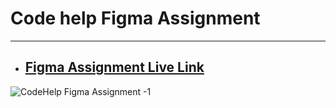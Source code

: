 # Code help Figma Assignment

---

- ## [Figma Assignment Live Link](https://code-help-figma-assignment-homework.netlify.app/)
  
![CodeHelp Figma Assignment -1](https://user-images.githubusercontent.com/112545072/212733111-5159e4de-e1b9-4f1e-abf2-f81d41b9fc8e.png)
